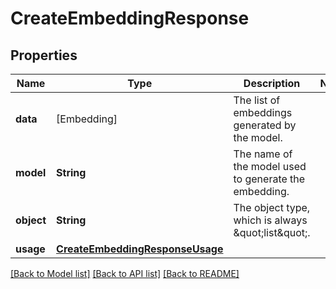 # CreateEmbeddingResponse

## Properties
Name | Type | Description | Notes
------------ | ------------- | ------------- | -------------
**data** | [Embedding] | The list of embeddings generated by the model. | 
**model** | **String** | The name of the model used to generate the embedding. | 
**object** | **String** | The object type, which is always \&quot;list\&quot;. | 
**usage** | [**CreateEmbeddingResponseUsage**](CreateEmbeddingResponseUsage.md) |  | 

[[Back to Model list]](../README.md#documentation-for-models) [[Back to API list]](../README.md#documentation-for-api-endpoints) [[Back to README]](../README.md)



